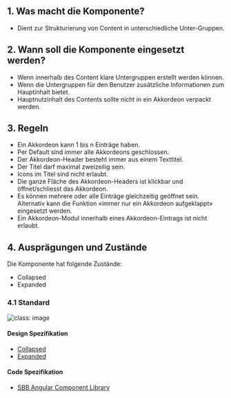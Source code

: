 ## 1. Was macht die Komponente?
* Dient zur Strukturierung von Content in unterschiedliche Unter-Gruppen.

## 2. Wann soll die Komponente eingesetzt werden? 
* Wenn innerhalb des Content klare Untergruppen erstellt werden können.
* Wenn die Untergruppen für den Benutzer zusätzliche Informationen zum Hauptinhalt bietet.
* Hauptnutzinhalt des Contents sollte nicht in ein Akkordeon verpackt werden.

## 3. Regeln
* Ein Akkordeon kann 1 bis n Einträge haben.
* Per Default sind immer alle Akkordeons geschlossen.
* Der Akkordeon-Header besteht immer aus einem Texttitel.
* Der Titel darf maximal zweizeilig sein.
* Icons im Titel sind nicht erlaubt.
* Die ganze Fläche des Akkordeon-Headers ist klickbar und öffnet/schliesst das Akkordeon.
* Es können mehrere oder alle Einträge gleichzeitig geöffnet sein. Alternativ kann die Funktion «immer nur ein Akkordeon aufgeklappt» eingesetzt werden.
* Ein Akkordeon-Modul innerhalb eines Akkordeon-Eintrags ist nicht erlaubt.

## 4. Ausprägungen und Zustände
Die Komponente hat folgende Zustände:
* Collapsed
* Expanded

### 4.1 Standard
![](https://raw.githubusercontent.com/sbb-design-systems/sbb-design-system/master/website/components/accordion/images/accordion_default.png 'class: image')

#### Design Spezifikation
* [Collapsed](https://sbb.invisionapp.com/d/main#/console/15744722/332819509/inspect)
* [Expanded](https://sbb.invisionapp.com/d/main#/console/15744722/332819510/inspect)

#### Code Spezifikation
* [SBB Angular Component Library](https://sbb-angular.app.sbb.ch/latest/content/accordion)
